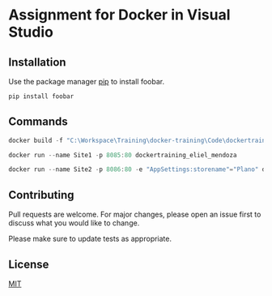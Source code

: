 # Assignment for Docker in Visual Studio

## Installation

Use the package manager [pip](https://pip.pypa.io/en/stable/) to install foobar.

```bash
pip install foobar
```

## Commands

```powershell
docker build -f "C:\Workspace\Training\docker-training\Code\dockertraining_eliel_mendoza\Dockerfile" --force-rm -t dockertraining_eliel_mendoza  "C:\Workspace\Training\docker-training\Code" 

docker run --name Site1 -p 8085:80 dockertraining_eliel_mendoza

docker run --name Site2 -p 8086:80 -e "AppSettings:storename"="Plano" dockertraining_eliel_mendoza
```

## Contributing
Pull requests are welcome. For major changes, please open an issue first to discuss what you would like to change.

Please make sure to update tests as appropriate.

## License
[MIT](https://choosealicense.com/licenses/mit/)